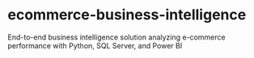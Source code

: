 # ecommerce-business-intelligence
End-to-end business intelligence solution analyzing e-commerce performance with Python, SQL Server, and Power BI
